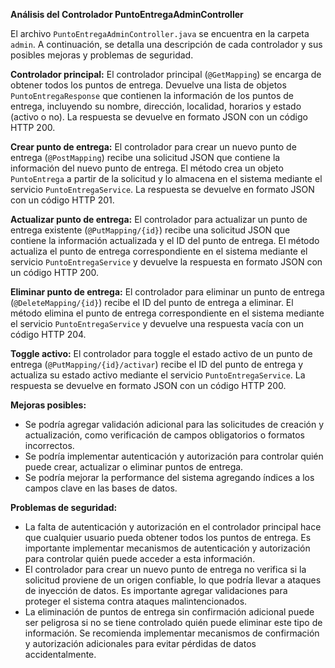 **Análisis del Controlador PuntoEntregaAdminController**

El archivo `PuntoEntregaAdminController.java` se encuentra en la carpeta `admin`. A continuación, se detalla una descripción de cada controlador y sus posibles mejoras y problemas de seguridad.

**Controlador principal:**
El controlador principal (`@GetMapping`) se encarga de obtener todos los puntos de entrega. Devuelve una lista de objetos `PuntoEntregaResponse` que contienen la información de los puntos de entrega, incluyendo su nombre, dirección, localidad, horarios y estado (activo o no). La respuesta se devuelve en formato JSON con un código HTTP 200.

**Crear punto de entrega:**
El controlador para crear un nuevo punto de entrega (`@PostMapping`) recibe una solicitud JSON que contiene la información del nuevo punto de entrega. El método crea un objeto `PuntoEntrega` a partir de la solicitud y lo almacena en el sistema mediante el servicio `PuntoEntregaService`. La respuesta se devuelve en formato JSON con un código HTTP 201.

**Actualizar punto de entrega:**
El controlador para actualizar un punto de entrega existente (`@PutMapping/{id}`) recibe una solicitud JSON que contiene la información actualizada y el ID del punto de entrega. El método actualiza el punto de entrega correspondiente en el sistema mediante el servicio `PuntoEntregaService` y devuelve la respuesta en formato JSON con un código HTTP 200.

**Eliminar punto de entrega:**
El controlador para eliminar un punto de entrega (`@DeleteMapping/{id}`) recibe el ID del punto de entrega a eliminar. El método elimina el punto de entrega correspondiente en el sistema mediante el servicio `PuntoEntregaService` y devuelve una respuesta vacía con un código HTTP 204.

**Toggle activo:**
El controlador para toggle el estado activo de un punto de entrega (`@PutMapping/{id}/activar`) recibe el ID del punto de entrega y actualiza su estado activo mediante el servicio `PuntoEntregaService`. La respuesta se devuelve en formato JSON con un código HTTP 200.

**Mejoras posibles:**

* Se podría agregar validación adicional para las solicitudes de creación y actualización, como verificación de campos obligatorios o formatos incorrectos.
* Se podría implementar autenticación y autorización para controlar quién puede crear, actualizar o eliminar puntos de entrega.
* Se podría mejorar la performance del sistema agregando índices a los campos clave en las bases de datos.

**Problemas de seguridad:**

* La falta de autenticación y autorización en el controlador principal hace que cualquier usuario pueda obtener todos los puntos de entrega. Es importante implementar mecanismos de autenticación y autorización para controlar quién puede acceder a esta información.
* El controlador para crear un nuevo punto de entrega no verifica si la solicitud proviene de un origen confiable, lo que podría llevar a ataques de inyección de datos. Es importante agregar validaciones para proteger el sistema contra ataques malintencionados.
* La eliminación de puntos de entrega sin confirmación adicional puede ser peligrosa si no se tiene controlado quién puede eliminar este tipo de información. Se recomienda implementar mecanismos de confirmación y autorización adicionales para evitar pérdidas de datos accidentalmente.